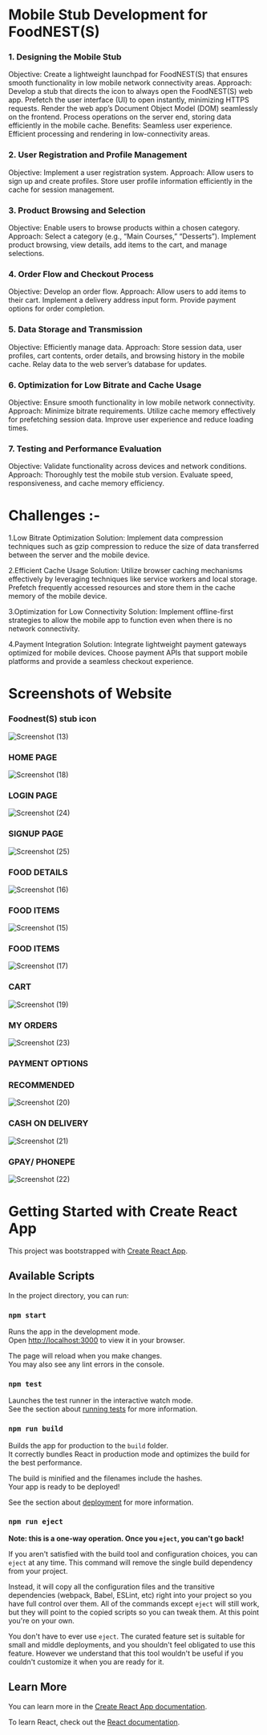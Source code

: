 #               Mobile Stub Development for FoodNEST(S)

### 1. Designing the Mobile Stub

Objective: Create a lightweight launchpad for FoodNEST(S) that ensures smooth functionality in low mobile network connectivity areas.
Approach:
Develop a stub that directs the icon to always open the FoodNEST(S) web app.
Prefetch the user interface (UI) to open instantly, minimizing HTTPS requests.
Render the web app’s Document Object Model (DOM) seamlessly on the frontend.
Process operations on the server end, storing data efficiently in the mobile cache.
Benefits:
Seamless user experience.
Efficient processing and rendering in low-connectivity areas.

### 2. User Registration and Profile Management

Objective: Implement a user registration system.
Approach:
Allow users to sign up and create profiles.
Store user profile information efficiently in the cache for session management.

### 3. Product Browsing and Selection

Objective: Enable users to browse products within a chosen category.
Approach:
Select a category (e.g., “Main Courses,” “Desserts”).
Implement product browsing, view details, add items to the cart, and manage selections.

### 4. Order Flow and Checkout Process

Objective: Develop an order flow.
Approach:
Allow users to add items to their cart.
Implement a delivery address input form.
Provide payment options for order completion.

### 5. Data Storage and Transmission

Objective: Efficiently manage data.
Approach:
Store session data, user profiles, cart contents, order details, and browsing history in the mobile cache.
Relay data to the web server’s database for updates.

### 6. Optimization for Low Bitrate and Cache Usage

Objective: Ensure smooth functionality in low mobile network connectivity.
Approach:
Minimize bitrate requirements.
Utilize cache memory effectively for prefetching session data.
Improve user experience and reduce loading times.

### 7. Testing and Performance Evaluation
Objective: Validate functionality across devices and network conditions.
Approach:
Thoroughly test the mobile stub version.
Evaluate speed, responsiveness, and cache memory efficiency.

# Challenges :-

1.Low Bitrate Optimization
  Solution: Implement data compression techniques such as gzip compression to reduce the size of data transferred between the server and the mobile device.
  
2.Efficient Cache Usage
  Solution: Utilize browser caching mechanisms effectively by leveraging techniques like service workers and local storage. Prefetch frequently accessed resources and store them in the cache memory of the mobile 
  device.
  
3.Optimization for Low Connectivity
  Solution: Implement offline-first strategies to allow the mobile app to function even when there is no network connectivity.
  
4.Payment Integration
  Solution: Integrate lightweight payment gateways optimized for mobile devices. Choose payment APIs that support mobile platforms and provide a seamless checkout experience. 
  


# Screenshots of Website

### Foodnest(S) stub icon

![Screenshot (13)](https://github.com/ManuSaini9084/FoodNest-Website/assets/139550825/5627c7aa-6e4c-47f8-8576-728edf36d88b)

###  HOME PAGE

![Screenshot (18)](https://github.com/ManuSaini9084/FoodNest-Website/assets/139550825/98724116-9bee-42e6-a650-b36d78388852)

###  LOGIN PAGE

![Screenshot (24)](https://github.com/ManuSaini9084/FoodNest-Website/assets/139550825/ad5bcd95-1121-4a40-95c3-2218f1ecc85a)

### SIGNUP PAGE

![Screenshot (25)](https://github.com/ManuSaini9084/FoodNest-Website/assets/139550825/c5b3003f-783b-4152-a0e9-2fb4007bf06b)

### FOOD DETAILS

![Screenshot (16)](https://github.com/ManuSaini9084/FoodNest-Website/assets/139550825/db04217f-af43-4fc6-ae54-3aa065d8e692)

###  FOOD ITEMS

![Screenshot (15)](https://github.com/ManuSaini9084/FoodNest-Website/assets/139550825/fc3e5f8c-8b7c-4c48-8d1a-e3b50a962afb)

###  FOOD ITEMS 

![Screenshot (17)](https://github.com/ManuSaini9084/FoodNest-Website/assets/139550825/fdcd6fbc-b07d-48c4-9151-4c4b42d7d07d)

###  CART

![Screenshot (19)](https://github.com/ManuSaini9084/FoodNest-Website/assets/139550825/8253fa44-5b0c-4327-a0f3-ded3caefd6e5)

###  MY ORDERS

![Screenshot (23)](https://github.com/ManuSaini9084/FoodNest-Website/assets/139550825/e4ac5eca-9039-47e2-99e6-41467aa14a62)

###  PAYMENT OPTIONS

###  RECOMMENDED

![Screenshot (20)](https://github.com/ManuSaini9084/FoodNest-Website/assets/139550825/25e14b90-0dd5-48a8-be45-a042d8b8b45a)

###  CASH ON DELIVERY 

![Screenshot (21)](https://github.com/ManuSaini9084/FoodNest-Website/assets/139550825/6f2483a3-46f0-4612-aca0-66873cfbb610)

###  GPAY/ PHONEPE
![Screenshot (22)](https://github.com/ManuSaini9084/FoodNest-Website/assets/139550825/54c701f0-3def-44e2-8910-7aefde0b5f7d)

# Getting Started with Create React App

This project was bootstrapped with [Create React App](https://github.com/facebook/create-react-app).

## Available Scripts

In the project directory, you can run:

### `npm start`

Runs the app in the development mode.\
Open [http://localhost:3000](http://localhost:3000) to view it in your browser.

The page will reload when you make changes.\
You may also see any lint errors in the console.

### `npm test`

Launches the test runner in the interactive watch mode.\
See the section about [running tests](https://facebook.github.io/create-react-app/docs/running-tests) for more information.

### `npm run build`

Builds the app for production to the `build` folder.\
It correctly bundles React in production mode and optimizes the build for the best performance.

The build is minified and the filenames include the hashes.\
Your app is ready to be deployed!

See the section about [deployment](https://facebook.github.io/create-react-app/docs/deployment) for more information.

### `npm run eject`

**Note: this is a one-way operation. Once you `eject`, you can't go back!**

If you aren't satisfied with the build tool and configuration choices, you can `eject` at any time. This command will remove the single build dependency from your project.

Instead, it will copy all the configuration files and the transitive dependencies (webpack, Babel, ESLint, etc) right into your project so you have full control over them. All of the commands except `eject` will still work, but they will point to the copied scripts so you can tweak them. At this point you're on your own.

You don't have to ever use `eject`. The curated feature set is suitable for small and middle deployments, and you shouldn't feel obligated to use this feature. However we understand that this tool wouldn't be useful if you couldn't customize it when you are ready for it.

## Learn More

You can learn more in the [Create React App documentation](https://facebook.github.io/create-react-app/docs/getting-started).

To learn React, check out the [React documentation](https://reactjs.org/).

